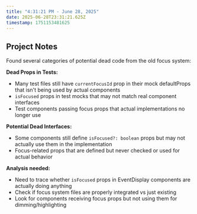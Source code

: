 ```yaml
---
title: "4:31:21 PM - June 28, 2025"
date: 2025-06-28T23:31:21.625Z
timestamp: 1751153481625
---
```


## Project Notes

Found several categories of potential dead code from the old focus system:

**Dead Props in Tests:**
- Many test files still have `currentFocusId` prop in their mock defaultProps that isn't being used by actual components
- `isFocused` props in test mocks that may not match real component interfaces
- Test components passing focus props that actual implementations no longer use

**Potential Dead Interfaces:**
- Some components still define `isFocused?: boolean` props but may not actually use them in the implementation
- Focus-related props that are defined but never checked or used for actual behavior

**Analysis needed:**
- Need to trace whether `isFocused` props in EventDisplay components are actually doing anything
- Check if focus system files are properly integrated vs just existing
- Look for components receiving focus props but not using them for dimming/highlighting
